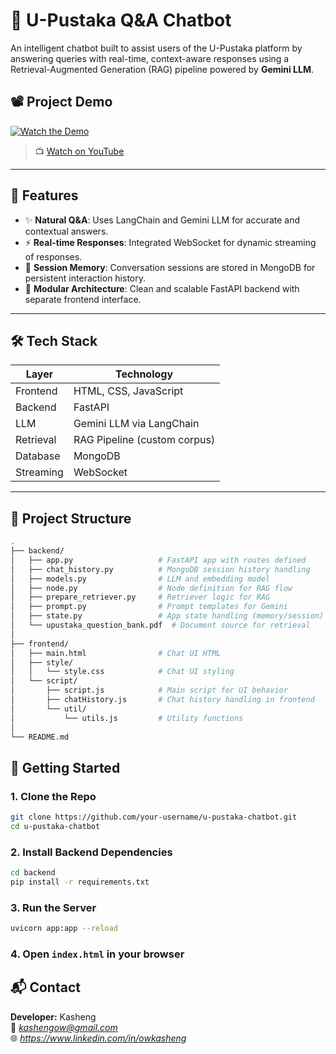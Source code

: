 # 🤖 U-Pustaka Q&A Chatbot

An intelligent chatbot built to assist users of the U-Pustaka platform by answering queries with real-time, context-aware responses using a Retrieval-Augmented Generation (RAG) pipeline powered by **Gemini LLM**.

## 📽️ Project Demo

[![Watch the Demo](https://img.youtube.com/vi/AzconfIjaYI/0.jpg)](https://www.youtube.com/watch?v=AzconfIjaYI)

> 📺 [Watch on YouTube](https://www.youtube.com/watch?v=AzconfIjaYI)

---

## 🧠 Features

- ✨ **Natural Q&A**: Uses LangChain and Gemini LLM for accurate and contextual answers.
- ⚡ **Real-time Responses**: Integrated WebSocket for dynamic streaming of responses.
- 💾 **Session Memory**: Conversation sessions are stored in MongoDB for persistent interaction history.
- 🧱 **Modular Architecture**: Clean and scalable FastAPI backend with separate frontend interface.

---

## 🛠️ Tech Stack

| Layer       | Technology                  |
|------------|------------------------------|
| Frontend   | HTML, CSS, JavaScript        |
| Backend    | FastAPI                      |
| LLM        | Gemini LLM via LangChain     |
| Retrieval  | RAG Pipeline (custom corpus) |
| Database   | MongoDB                      |
| Streaming  | WebSocket                    |

---

## 📂 Project Structure

```bash
.
├── backend/
│   ├── app.py                   # FastAPI app with routes defined
│   ├── chat_history.py          # MongoDB session history handling
│   ├── models.py                # LLM and embedding model
│   ├── node.py                  # Node definition for RAG flow
│   ├── prepare_retriever.py     # Retriever logic for RAG
│   ├── prompt.py                # Prompt templates for Gemini
│   ├── state.py                 # App state handling (memory/session)
│   └── upustaka_question_bank.pdf  # Document source for retrieval
│
├── frontend/
│   ├── main.html                # Chat UI HTML
│   ├── style/
│   │   └── style.css            # Chat UI styling
│   └── script/
│       ├── script.js            # Main script for UI behavior
│       ├── chatHistory.js       # Chat history handling in frontend
│       └── util/
│           └── utils.js         # Utility functions
│
└── README.md


```

## 🚀 Getting Started

### 1. Clone the Repo

```bash
git clone https://github.com/your-username/u-pustaka-chatbot.git
cd u-pustaka-chatbot
```

### 2. Install Backend Dependencies

```bash
cd backend
pip install -r requirements.txt
```

### 3. Run the Server

```bash
uvicorn app:app --reload
```

### 4. Open `index.html` in your browser

## 📬 Contact

**Developer:** Kasheng  
📧 *kashengow@gmail.com*  
🌐 *https://www.linkedin.com/in/owkasheng*
